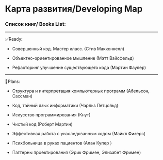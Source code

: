 Карта развития/Developing Map
=====================
###  Список книг/ Books List:
____
:white_check_mark:Ready:

+ Совершенный код. Мастер класс. (Стив Макконнелл) 

+ Объектно-ориентированное мышление (Мэтт Вайсфельд)

+ Рефакторинг улучшение существующего кода (Мартин Фаулер)

____
:black_square_button:Plans:

+ Структура и интерпретация компьютерных программ (Абельсон, Сассман)  

+ Код, тайный язык информатики (Чарльз Петцольд) 

+ Искусство программирования (Кнут) 

+ Чистый код (Роберт Мартин) 

+ Эффективная работа с унаследованным кодом (Майкл Физерс)

+ Психбольница в руках пациентов (Алан Купер )

+ Паттерны проектирования (Эрик Фримен, Элизабет Фримен)
